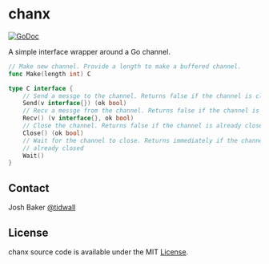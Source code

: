 # chanx

[![GoDoc](https://img.shields.io/badge/api-reference-blue.svg?style=flat-square)](https://godoc.org/github.com/tidwall/chanx)

A simple interface wrapper around a Go channel.

```go
// Make new channel. Provide a length to make a buffered channel.
func Make(length int) C

type C interface {
	// Send a messge to the channel. Returns false if the channel is closed.
	Send(v interface{}) (ok bool)
	// Recv a messge from the channel. Returns false if the channel is closed.
	Recv() (v interface{}, ok bool)
	// Close the channel. Returns false if the channel is already closed.
	Close() (ok bool)
	// Wait for the channel to close. Returns immediately if the channel is
	// already closed
	Wait()
}
```

## Contact

Josh Baker [@tidwall](http://twitter.com/tidwall)

## License

chanx source code is available under the MIT [License](/LICENSE).

